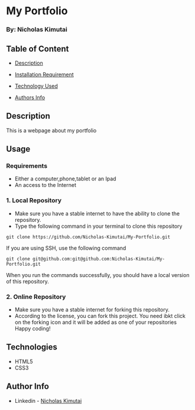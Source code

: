 # My Portfolio
### By: Nicholas Kimutai
## Table of Content
-   [Description](#description)
-   [Installation Requirement](#usage)
-   [Technology Used](#technologies)

-   [Authors Info](#author-info)
## Description
This is a webpage about my portfolio
## Usage
### Requirements
-   Either a computer,phone,tablet or an Ipad
-   An access to the Internet
### 1. Local Repository
-   Make sure you have a stable internet to have the ability to clone the repository.
-   Type the following command in your terminal to clone this repository
```
git clone https://github.com/Nicholas-Kimutai/My-Portfolio.git
```
If you are using SSH, use the following command
```
git clone git@github.com:git@github.com:Nicholas-Kimutai/My-Portfolio.git
```
When you run the commands successfully, you should have a local version of this repository.
### 2. Online Repository
-   Make sure you have a stable internet for forking this repository.
-   According to the license, you can fork this project. You need ibkt click on the forking icon and it will be added as one of your repositories
Happy coding!
## Technologies
-   HTML5
-   CSS3
## Author Info
-   Linkedin - [Nicholas Kimutai](https://www.linkedin.com/in/nicholas-kimutai-1b629a127/)
